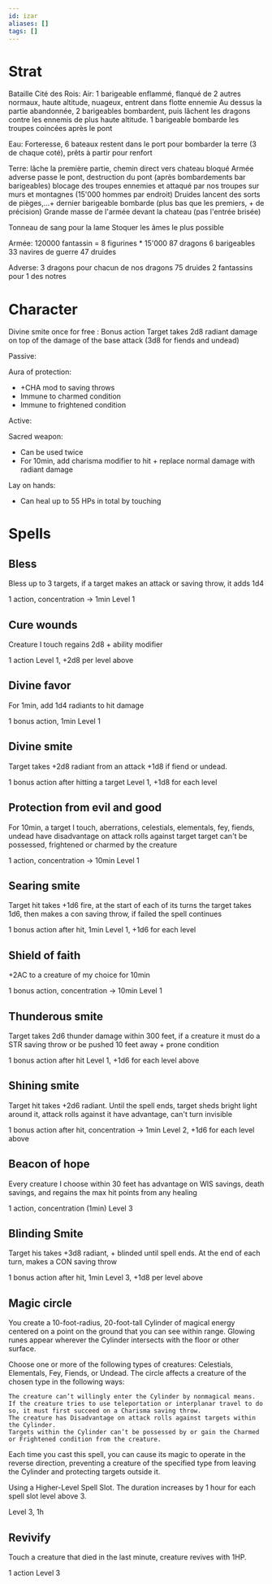 ```yaml
---
id: izar
aliases: []
tags: []
---
```


# Strat

Bataille Cité des Rois:
Air:
1 barigeable enflammé, flanqué de 2 autres normaux, haute altitude, nuageux, entrent dans flotte ennemie
Au dessus la partie abandonnée, 2 barigeables bombardent, puis lâchent les dragons contre les ennemis de plus haute altitude.
1 barigeable bombarde les troupes coincées après le pont

Eau:
Forteresse, 6 bateaux restent dans le port pour bombarder la terre (3 de chaque coté), prêts à partir pour renfort

Terre:
lâche la première partie, chemin direct vers chateau bloqué
Armée adverse passe le pont, destruction du pont (après bombardements bar barigeables)
blocage des troupes ennemies et attaqué par nos troupes sur murs et montagnes (15'000 hommes par endroit)
Druides lancent des sorts de pièges,...+ dernier barigeable bombarde (plus bas que les premiers, + de précision)
Grande masse de l'armée devant la chateau (pas l'entrée brisée)

Tonneau de sang pour la lame
Stoquer les âmes le plus possible

Armée:
120000 fantassin = 8 figurines \* 15'000
87 dragons
6 barigeables
33 navires de guerre
47 druides

Adverse:
3 dragons pour chacun de nos dragons
75 druides
2 fantassins pour 1 des notres

# Character

Divine smite once for free :
Bonus action
Target takes 2d8 radiant damage on top of the damage of the base attack (3d8 for fiends and undead)

Passive:

Aura of protection:

- +CHA mod to saving throws
- Immune to charmed condition
- Immune to frightened condition

Active:

Sacred weapon:

- Can be used twice
- For 10min, add charisma modifier to hit + replace normal damage with radiant damage

Lay on hands:

- Can heal up to 55 HPs in total by touching

# Spells

## Bless

Bless up to 3 targets, if a target makes an attack or saving throw, it adds 1d4

1 action, concentration -> 1min
Level 1

## Cure wounds

Creature I touch regains 2d8 + ability modifier

1 action
Level 1, +2d8 per level above

## Divine favor

For 1min, add 1d4 radiants to hit damage

1 bonus action, 1min
Level 1

## Divine smite

Target takes +2d8 radiant from an attack +1d8 if fiend or undead.

1 bonus action after hitting a target
Level 1, +1d8 for each level

## Protection from evil and good

For 10min, a target I touch, aberrations, celestials, elementals, fey, fiends, undead have disadvantage on attack rolls against target
target can't be possessed, frightened or charmed by the creature

1 action, concentration -> 10min
Level 1

## Searing smite

Target hit takes +1d6 fire, at the start of each of its turns the target takes 1d6, then makes a con saving throw, if failed the spell continues

1 bonus action after hit, 1min
Level 1, +1d6 for each level

## Shield of faith

+2AC to a creature of my choice for 10min

1 bonus action, concentration -> 10min
Level 1

## Thunderous smite

Target takes 2d6 thunder damage within 300 feet, if a creature it must do a STR saving throw or be pushed 10 feet away + prone condition

1 bonus action after hit
Level 1, +1d6 for each level above

## Shining smite

Target hit takes +2d6 radiant. Until the spell ends, target sheds bright light around it, attack rolls against it have advantage, can't turn invisible

1 bonus action after hit, concentration -> 1min
Level 2, +1d6 for each level above

## Beacon of hope

Every creature I choose within 30 feet has advantage on WIS savings, death savings, and regains the max hit points from any healing

1 action, concentration (1min)
Level 3

## Blinding Smite

Target his takes +3d8 radiant, + blinded until spell ends. At the end of each turn, makes a CON saving throw

1 bonus action after hit, 1min
Level 3, +1d8 per level above

## Magic circle

You create a 10-foot-radius, 20-foot-tall Cylinder of magical energy centered on a point on the ground that you can see within range. Glowing runes appear wherever the Cylinder intersects with the floor or other surface.

Choose one or more of the following types of creatures: Celestials, Elementals, Fey, Fiends, or Undead. The circle affects a creature of the chosen type in the following ways:

    The creature can’t willingly enter the Cylinder by nonmagical means. If the creature tries to use teleportation or interplanar travel to do so, it must first succeed on a Charisma saving throw.
    The creature has Disadvantage on attack rolls against targets within the Cylinder.
    Targets within the Cylinder can’t be possessed by or gain the Charmed or Frightened condition from the creature.

Each time you cast this spell, you can cause its magic to operate in the reverse direction, preventing a creature of the specified type from leaving the Cylinder and protecting targets outside it.

Using a Higher-Level Spell Slot. The duration increases by 1 hour for each spell slot level above 3.

Level 3, 1h

## Revivify

Touch a creature that died in the last minute, creature revives with 1HP.

1 action
Level 3
